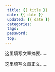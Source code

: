 ```yaml
---
 title: {{ title }}
 date: {{ date }}
 updated: {{ date }}
 categories: 
 tags: 
 password: 
 top: 
---
```


这里填写文章摘要……

<!--more-->

这里填写文章正文……